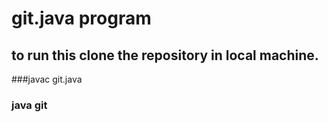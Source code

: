 # git.java program
## to run this clone the repository in local machine.
###javac git.java
### java git